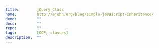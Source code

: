 ```yaml
---
title:        jQuery Class
home:         http://ejohn.org/blog/simple-javascript-inheritance/
demo:         ""
docs:         ""
repo:         ""
tags:         [OOP, classes]
description:  ""
---
```


